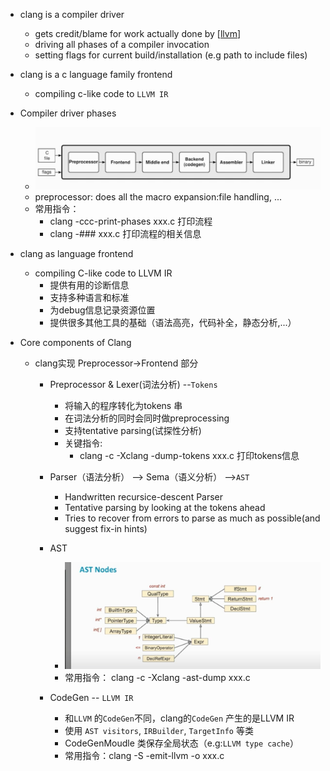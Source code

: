 - clang is a compiler driver
    - gets credit/blame for work actually done by [[llvm]]
    - driving all phases of a compiler invocation
    - setting flags for current build/installation (e.g path to include files)
- clang is a c language family frontend
    - compiling c-like code to `LLVM IR`
- Compiler driver phases
    - ![图 1](../images/cb48d8f3c80388833770454c99b70efa0eaca3c45bf967f09b7e532032058cac.png)  
    - preprocessor: does all the macro expansion:file handling, ...
    - 常用指令：
      - clang -ccc-print-phases xxx.c 打印流程
      - clang -### xxx.c 打印流程的相关信息

- clang as language frontend
    - compiling C-like code to LLVM IR
      - 提供有用的诊断信息
      - 支持多种语言和标准
      - 为debug信息记录资源位置
      - 提供很多其他工具的基础（语法高亮，代码补全，静态分析,...）
- Core components of Clang
    - clang实现 Preprocessor->Frontend 部分
      - Preprocessor & Lexer(词法分析) --`Tokens` 
        - 将输入的程序转化为tokens 串
        - 在词法分析的同时会同时做preprocessing
        - 支持tentative parsing(试探性分析)
        - 关键指令:
          - clang -c -Xclang -dump-tokens xxx.c 打印tokens信息
      - Parser（语法分析） --> Sema（语义分析） -->`AST`
        - Handwritten recursice-descent Parser
        - Tentative parsing by looking at the tokens ahead 
        - Tries to recover from errors to parse as much as possible(and suggest fix-in hints)
      - AST 
        - ![图 2](../images/27ce2161c01c3880e9deaa7d738ad89079de62a224b49ef4ee5e4daf92c26ca5.png)
        - 常用指令： clang -c -Xclang -ast-dump xxx.c

      - CodeGen -- `LLVM IR` 
        - 和`LLVM` 的`CodeGen`不同，clang的`CodeGen` 产生的是LLVM IR
        - 使用 `AST visitors`, `IRBuilder`, `TargetInfo` 等类
        - CodeGenMoudle 类保存全局状态（e.g:`LLVM type cache`）
        - 常用指令：clang -S -emit-llvm -o xxx.c

[//begin]: # "Autogenerated link references for markdown compatibility"
[llvm]: llvm.md "llvm"
[//end]: # "Autogenerated link references"